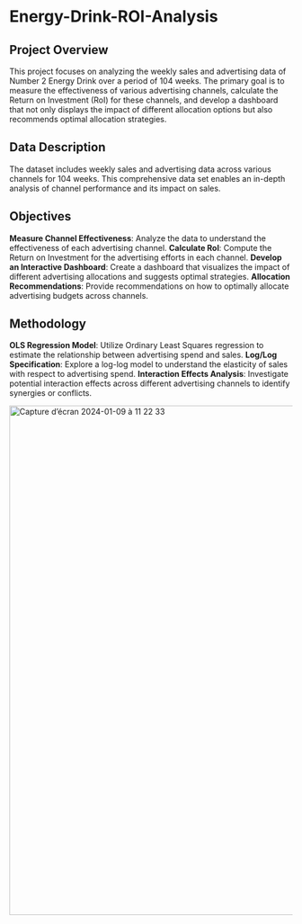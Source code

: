 # Energy-Drink-ROI-Analysis
## Project Overview
This project focuses on analyzing the weekly sales and advertising data of Number 2 Energy Drink over a period of 104 weeks. The primary goal is to measure the effectiveness of various advertising channels, calculate the Return on Investment (RoI) for these channels, and develop a dashboard that not only displays the impact of different allocation options but also recommends optimal allocation strategies.

## Data Description
The dataset includes weekly sales and advertising data across various channels for 104 weeks. This comprehensive data set enables an in-depth analysis of channel performance and its impact on sales.

## Objectives
**Measure Channel Effectiveness**: Analyze the data to understand the effectiveness of each advertising channel.
**Calculate RoI**: Compute the Return on Investment for the advertising efforts in each channel.
**Develop an Interactive Dashboard**: Create a dashboard that visualizes the impact of different advertising allocations and suggests optimal strategies.
**Allocation Recommendations**: Provide recommendations on how to optimally allocate advertising budgets across channels.

## Methodology
**OLS Regression Model**: Utilize Ordinary Least Squares regression to estimate the relationship between advertising spend and sales.
**Log/Log Specification**: Explore a log-log model to understand the elasticity of sales with respect to advertising spend.
**Interaction Effects Analysis**: Investigate potential interaction effects across different advertising channels to identify synergies or conflicts.

<img width="906" alt="Capture d’écran 2024-01-09 à 11 22 33" src="https://github.com/Behachee/Energy-Drink-ROI-Analysis/assets/140748662/5eb24970-c92d-4cfa-a3f1-33fc3a7a2261">
